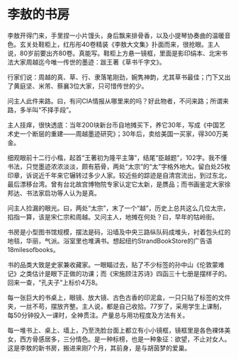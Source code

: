 # 李敖的书房

李敖开得门来，手里捏一小片馒头，身后飘来排骨香，以及小提琴协奏曲的温暖音色。玄关处鞋柜上，红彤彤40卷精装《李敖大文集》扑面而来，很抢眼。主人说，80岁前要出齐80卷。真能写。鞋柜上方悬一镜框，里面是影印绢本、北宋书法大家周越迄今唯一传世的墨迹：跋王著《草书千字文》。

行家们说：周越的真、草、行、隶落笔刚劲，婉隽神韵，尤其草书最佳；门下又出了黄庭坚、米芾、蔡襄3位大家，只可惜传世的少。

问主人此件来路。曰，有问CIA情报从哪里来的吗？好此物者，不问来路；所谓来路，多半叫“不择手段”。

主人技痒，很快透底：当年200块新台币自地摊买下，养它30年，写成《中国艺术史一个断层的重建——周越墨迹研究》；30年后，卖给美国一买家，得300万美金。

细观眼前十二行小楷，起首“王著初为隆平主簿”，结尾“臣越题”，102字。我不懂书法，只觉墨迹浓浓淡淡，颇有筋骨，两处“太宗”的“太”字格外地大。留白处25枚印章，诉说近千年来它辗转过多少人家。较近些的踪迹是自清宫流出，到过东北，最后漂移台湾。曾有台北故宫博物院专家认定它太新，是赝品；而书画鉴定大家徐邦达、书法家启功等人认为是真。

问主人捡漏的眼光。曰，两处“太宗”，末了一个“越”，历史上总共这么几位太宗，掐指一算，该是宋仁宗和周越。又问主人，地摊在何处？曰，早年的牯岭街。

书房是小型图书馆规模，摆法是码，沿墙及中央三路纵队码成堆头，衬着包头红的地毯，华丽，气派。浴室里也堆满书。想起纽约StrandBookStore的广告语18milesofbooks。

书的品类大致是史家兼收藏家。一眼瞄过去，贴了不少标签的孙中山《伦敦蒙难记》之类估计是眼下正做的功课；而《宋施顾注苏诗》四函三十七册是摆样子的。回来一查，“孔夫子”上标价4万8。

每一张巨大的书桌上，眼镜、放大镜、古色古香的印泥盒，一只只贴了标签的文件夹，一丝不苟，摆放齐整。主人说，都是自己收拾。77岁了，采用学生上课制，每50分钟投入一课时，全神贯注。产量总与用功程度及方法有关。

每一堆书上、桌上、墙上，乃至洗脸台面上都立有小小镜框，镜框里是各色裸体美女，西方骨感居多，三分情色。是一种标榜，也是一种象征：欲望，不止对女人。这是李敖的新书房，搬进来刚7个月，其前身，是与胡茵梦的爱巢。